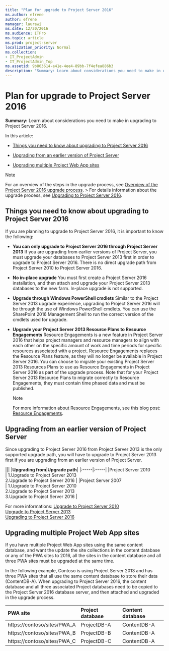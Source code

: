 ```yaml
---
title: "Plan for upgrade to Project Server 2016"
ms.author: efrene
author: efrene
manager: laurawi
ms.date: 12/20/2016
ms.audience: ITPro
ms.topic: article
ms.prod: project-server
localization_priority: Normal
ms.collection:
- IT_ProjectAdmin
- IT_ProjectAdmin_Top
ms.assetid: 9b863614-a41e-4ee4-89bb-7f4efea886b3
description: "Summary: Learn about considerations you need to make in upgrading to Project Server 2016."
---
```


# Plan for upgrade to Project Server 2016
 
 **Summary:** Learn about considerations you need to make in upgrading to Project Server 2016.
  
In this article:
  
- [Things you need to know about upgrading to Project Server 2016](plan-for-upgrade-to-project-server-2016.md#thingknow)
    
- [ Upgrading from an earlier version of Project Server](plan-for-upgrade-to-project-server-2016.md#Upg)
    
- [ Upgrading multiple Project Web App sites](plan-for-upgrade-to-project-server-2016.md#MultPWA)
    
> [!NOTE]
> For an overview of the steps in the upgrade process, see [Overview of the Project Server 2016 upgrade process](overview-of-the-project-server-2016-upgrade-process.md). > For details information about the upgrade process, see [Upgrading to Project Server 2016](upgrading-to-project-server-2016.md). 
  
## Things you need to know about upgrading to Project Server 2016
<a name="thingknow"> </a>

If you are planning to upgrade to Project Server 2016, it is important to know the following:
  
- **You can only upgrade to Project Server 2016 through Project Server 2013** If you are upgrading from earlier versions of Project Server, you must upgrade your databases to Project Server 2013 first in order to upgrade to Project Server 2016. There is no direct upgrade path from Project Server 2010 to Project Server 2016.
    
- **No in-place upgrade** You must first create a Project Server 2016 installation, and then attach and upgrade your Project Server 2013 databases to the new farm. In-place upgrade is not supported.
    
- **Upgrade through Windows PowerShell cmdlets** Similar to the Project Server 2013 upgrade experience, upgrading to Project Server 2016 will be through the use of Windows PowerShell cmdlets. You can use the SharePoint 2016 Management Shell to run the correct version of the cmdlets used for upgrade.
    
- **Upgrade your Project Server 2013 Resource Plans to Resource Engagements** Resource Engagements is a new feature in Project Server 2016 that helps project managers and resource managers to align with each other on the specific amount of work and time periods for specific resources associated with a project. Resource Engagements replaces the Resource Plans feature, as they will no longer be available in Project Server 2016. You can choose to migrate your existing Project Server 2013 Resources Plans to use as Resource Engagements in Project Server 2016 as part of the upgrade process. Note that for your Project Server 2013 Resource Plans to migrate correctly to Resource Engagements, they must contain time phased data and must be published.
    
    > [!NOTE]
    > For more information about Resource Engagements, see this blog post: [Resource Engagements](http://go.microsoft.com/fwlink/?LinkID=620823&amp;amp;clcid=0x409). 
  
## Upgrading from an earlier version of Project Server
<a name="Upg"> </a>

Since upgrading to Project Server 2016 from Project Server 2013 is the only supported upgrade path, you will have to upgrade to Project Server 2013 first if you are upgrading from an earlier version of Project Server.
  
|||
|**Upgrading from**|**Upgrade path**|
|:-----|:-----|
|Project Server 2010  <br/> |
1.Upgrade to Project Server 2013 <br/> 2.Upgrade to Project Server 2016 |
|Project Server 2007  <br/> |
1.Upgrade to Project Server 2010 <br/> 2.Upgrade to Project Server 2013 <br/> 3.Upgrade to Project Server 2016 |

For more informations:
[Upgrade to Project Server 2010](https://go.microsoft.com/fwlink/?LinkId=747042) <br/> 
[Upgrade to Project Server 2013](https://go.microsoft.com/fwlink/?LinkId=747043) <br/> 
[Upgrading to Project Server 2016](upgrading-to-project-server-2016.md) <br/> 
   
## Upgrading multiple Project Web App sites
<a name="MultPWA"> </a>

If you have multiple Project Web App sites using the same content database, and want the update the site collections in the content database or any of the PWA sites to 2016, all the sites in the content database and all three PWA sites must be upgraded at the same time.
  
In the following example, Contoso is using Project Server 2013 and has three PWA sites that all use the same content database to store their data (ContentDB-A). When upgrading to Project Server 2016, the content database and all three associated Project databases need to be copied to the Project Server 2016 database server, and then attached and upgraded in the upgrade process.
  
|**PWA site**|**Project database**|**Content database**|
|:-----|:-----|:-----|
|https://contoso/sites/PWA_A  <br/> |ProjectDB-A  <br/> |ContentDB-A  <br/> |
|https://contoso/sites/PWA_B  <br/> |ProjectDB-B  <br/> |ContentDB-A  <br/> |
|https://contoso/sites/PWA_C  <br/> |ProjectDB-C  <br/> |ContentDB-A  <br/> |
   

